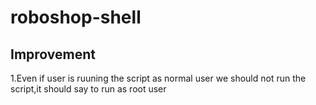 # roboshop-shell

## Improvement

1.Even if user is ruuning the script as normal  user we should  not run  the script,it should say to run as root user

